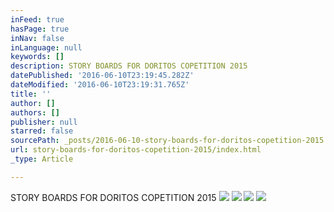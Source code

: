 ```yaml
---
inFeed: true
hasPage: true
inNav: false
inLanguage: null
keywords: []
description: STORY BOARDS FOR DORITOS COPETITION 2015
datePublished: '2016-06-10T23:19:45.282Z'
dateModified: '2016-06-10T23:19:31.765Z'
title: ''
author: []
authors: []
publisher: null
starred: false
sourcePath: _posts/2016-06-10-story-boards-for-doritos-copetition-2015.md
url: story-boards-for-doritos-copetition-2015/index.html
_type: Article

---
```

STORY BOARDS FOR DORITOS COPETITION 2015
![](https://the-grid-user-content.s3-us-west-2.amazonaws.com/f1fdd20f-39c9-4887-9aad-ebcef524684c.jpg)
![](https://the-grid-user-content.s3-us-west-2.amazonaws.com/9b9a3b67-dcc3-4681-bbf8-db90b57fb946.jpg)
![](https://the-grid-user-content.s3-us-west-2.amazonaws.com/ac791c33-e486-453d-863d-fd8e0e56bb8b.jpg)
![](https://the-grid-user-content.s3-us-west-2.amazonaws.com/46e35836-60c2-4104-a982-843a273b38ef.jpg)